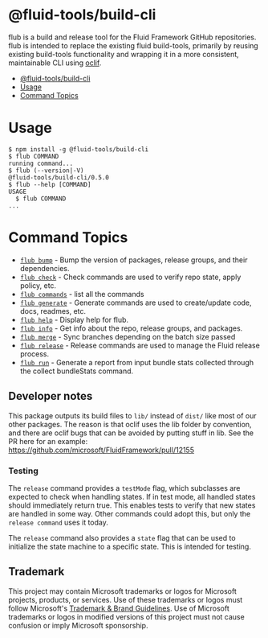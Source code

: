 # @fluid-tools/build-cli

flub is a build and release tool for the Fluid Framework GitHub repositories. flub is intended to replace the existing
fluid build-tools, primarily by reusing existing build-tools functionality and wrapping it in a more consistent,
maintainable CLI using [oclif](https://oclif.io).

<!-- toc -->
* [@fluid-tools/build-cli](#fluid-toolsbuild-cli)
* [Usage](#usage)
* [Command Topics](#command-topics)
<!-- tocstop -->

# Usage
<!-- usage -->
```sh-session
$ npm install -g @fluid-tools/build-cli
$ flub COMMAND
running command...
$ flub (--version|-V)
@fluid-tools/build-cli/0.5.0
$ flub --help [COMMAND]
USAGE
  $ flub COMMAND
...
```
<!-- usagestop -->

<!-- commands -->
# Command Topics

* [`flub bump`](docs/bump.md) - Bump the version of packages, release groups, and their dependencies.
* [`flub check`](docs/check.md) - Check commands are used to verify repo state, apply policy, etc.
* [`flub commands`](docs/commands.md) - list all the commands
* [`flub generate`](docs/generate.md) - Generate commands are used to create/update code, docs, readmes, etc.
* [`flub help`](docs/help.md) - Display help for flub.
* [`flub info`](docs/info.md) - Get info about the repo, release groups, and packages.
* [`flub merge`](docs/merge.md) - Sync branches depending on the batch size passed
* [`flub release`](docs/release.md) - Release commands are used to manage the Fluid release process.
* [`flub run`](docs/run.md) - Generate a report from input bundle stats collected through the collect bundleStats command.

<!-- commandsstop -->

## Developer notes

This package outputs its build files to `lib/` instead of `dist/` like most of our other packages. The reason is that
oclif uses the lib folder by convention, and there are oclif bugs that can be avoided by putting stuff in lib. See the
PR here for an example: <https://github.com/microsoft/FluidFramework/pull/12155>

### Testing

The `release` command provides a `testMode` flag, which subclasses are expected to check when handling states. If in
test mode, all handled states should immediately return true. This enables tests to verify that new states are handled
in some way. Other commands could adopt this, but only the `release command` uses it today.

The `release` command also provides a `state` flag that can be used to initialize the state machine to a specific state.
This is intended for testing.

## Trademark

This project may contain Microsoft trademarks or logos for Microsoft projects, products, or services. Use of these trademarks
or logos must follow Microsoft's [Trademark & Brand Guidelines](https://www.microsoft.com/en-us/legal/intellectualproperty/trademarks/usage/general).
Use of Microsoft trademarks or logos in modified versions of this project must not cause confusion or imply Microsoft sponsorship.
